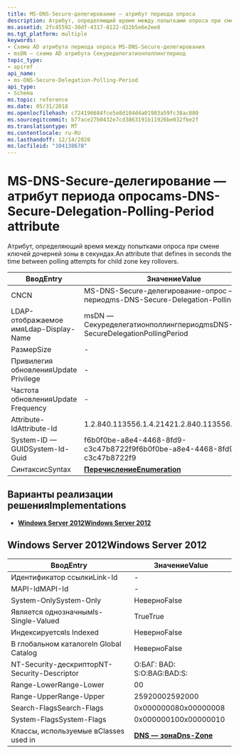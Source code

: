 ```yaml
---
title: MS-DNS-Secure-делегирование — атрибут периода опроса
description: Атрибут, определяющий время между попытками опроса при смене ключей дочерней зоны в секундах.
ms.assetid: 2fc45592-30df-4317-8122-d22b5e6e2ee0
ms.tgt_platform: multiple
keywords:
- Схема AD атрибута периода опроса MS-DNS-Secure-делегирования
- msDN — схема AD атрибута Секуределегатионполлингпериод
topic_type:
- apiref
api_name:
- ms-DNS-Secure-Delegation-Polling-Period
api_type:
- Schema
ms.topic: reference
ms.date: 05/31/2018
ms.openlocfilehash: c724196684fce5e8d104d4a01903a59fc38ac880
ms.sourcegitcommit: b77ace27b0432e7cd3863191b11926be032fbe2f
ms.translationtype: MT
ms.contentlocale: ru-RU
ms.lasthandoff: 12/14/2020
ms.locfileid: "104138678"
---
```

# <a name="ms-dns-secure-delegation-polling-period-attribute"></a><span data-ttu-id="b96dd-105">MS-DNS-Secure-делегирование — атрибут периода опроса</span><span class="sxs-lookup"><span data-stu-id="b96dd-105">ms-DNS-Secure-Delegation-Polling-Period attribute</span></span>

<span data-ttu-id="b96dd-106">Атрибут, определяющий время между попытками опроса при смене ключей дочерней зоны в секундах.</span><span class="sxs-lookup"><span data-stu-id="b96dd-106">An attribute that defines in seconds the time between polling attempts for child zone key rollovers.</span></span>



| <span data-ttu-id="b96dd-107">Ввод</span><span class="sxs-lookup"><span data-stu-id="b96dd-107">Entry</span></span> | <span data-ttu-id="b96dd-108">Значение</span><span class="sxs-lookup"><span data-stu-id="b96dd-108">Value</span></span> |
|-------------------|-----------------------------------------|
| <span data-ttu-id="b96dd-109">CN</span><span class="sxs-lookup"><span data-stu-id="b96dd-109">CN</span></span>                | <span data-ttu-id="b96dd-110">MS-DNS-Secure-делегирование-опрос — период</span><span class="sxs-lookup"><span data-stu-id="b96dd-110">ms-DNS-Secure-Delegation-Polling-Period</span></span> |
| <span data-ttu-id="b96dd-111">LDAP-отображаемое имя</span><span class="sxs-lookup"><span data-stu-id="b96dd-111">Ldap-Display-Name</span></span> | <span data-ttu-id="b96dd-112">msDN — Секуределегатионполлингпериод</span><span class="sxs-lookup"><span data-stu-id="b96dd-112">msDNS-SecureDelegationPollingPeriod</span></span>     |
| <span data-ttu-id="b96dd-113">Размер</span><span class="sxs-lookup"><span data-stu-id="b96dd-113">Size</span></span>              | \-                                      |
| <span data-ttu-id="b96dd-114">Привилегия обновления</span><span class="sxs-lookup"><span data-stu-id="b96dd-114">Update Privilege</span></span>  | \-                                      |
| <span data-ttu-id="b96dd-115">Частота обновления</span><span class="sxs-lookup"><span data-stu-id="b96dd-115">Update Frequency</span></span>  | \-                                      |
| <span data-ttu-id="b96dd-116">Attribute-Id</span><span class="sxs-lookup"><span data-stu-id="b96dd-116">Attribute-Id</span></span>      | <span data-ttu-id="b96dd-117">1.2.840.113556.1.4.2142</span><span class="sxs-lookup"><span data-stu-id="b96dd-117">1.2.840.113556.1.4.2142</span></span>                 |
| <span data-ttu-id="b96dd-118">System-ID — GUID</span><span class="sxs-lookup"><span data-stu-id="b96dd-118">System-Id-Guid</span></span>    | <span data-ttu-id="b96dd-119">f6b0f0be-a8e4-4468-8fd9-c3c47b8722f9</span><span class="sxs-lookup"><span data-stu-id="b96dd-119">f6b0f0be-a8e4-4468-8fd9-c3c47b8722f9</span></span>    |
| <span data-ttu-id="b96dd-120">Синтаксис</span><span class="sxs-lookup"><span data-stu-id="b96dd-120">Syntax</span></span>            | [<span data-ttu-id="b96dd-121">**Перечисление**</span><span class="sxs-lookup"><span data-stu-id="b96dd-121">**Enumeration**</span></span>](s-enumeration.md)    |



## <a name="implementations"></a><span data-ttu-id="b96dd-122">Варианты реализации решения</span><span class="sxs-lookup"><span data-stu-id="b96dd-122">Implementations</span></span>

-   [<span data-ttu-id="b96dd-123">**Windows Server 2012**</span><span class="sxs-lookup"><span data-stu-id="b96dd-123">**Windows Server 2012**</span></span>](#windows-server-2012)

## <a name="windows-server-2012"></a><span data-ttu-id="b96dd-124">Windows Server 2012</span><span class="sxs-lookup"><span data-stu-id="b96dd-124">Windows Server 2012</span></span>



| <span data-ttu-id="b96dd-125">Ввод</span><span class="sxs-lookup"><span data-stu-id="b96dd-125">Entry</span></span> | <span data-ttu-id="b96dd-126">Значение</span><span class="sxs-lookup"><span data-stu-id="b96dd-126">Value</span></span> |
|------------------------|------------------------------------------|
| <span data-ttu-id="b96dd-127">Идентификатор ссылки</span><span class="sxs-lookup"><span data-stu-id="b96dd-127">Link-Id</span></span>                | \-                                       |
| <span data-ttu-id="b96dd-128">MAPI-Id</span><span class="sxs-lookup"><span data-stu-id="b96dd-128">MAPI-Id</span></span>                | \-                                       |
| <span data-ttu-id="b96dd-129">System-Only</span><span class="sxs-lookup"><span data-stu-id="b96dd-129">System-Only</span></span>            | <span data-ttu-id="b96dd-130">Неверно</span><span class="sxs-lookup"><span data-stu-id="b96dd-130">False</span></span>                                    |
| <span data-ttu-id="b96dd-131">Является однозначным</span><span class="sxs-lookup"><span data-stu-id="b96dd-131">Is-Single-Valued</span></span>       | <span data-ttu-id="b96dd-132">True</span><span class="sxs-lookup"><span data-stu-id="b96dd-132">True</span></span>                                     |
| <span data-ttu-id="b96dd-133">Индексируется</span><span class="sxs-lookup"><span data-stu-id="b96dd-133">Is Indexed</span></span>             | <span data-ttu-id="b96dd-134">Неверно</span><span class="sxs-lookup"><span data-stu-id="b96dd-134">False</span></span>                                    |
| <span data-ttu-id="b96dd-135">В глобальном каталоге</span><span class="sxs-lookup"><span data-stu-id="b96dd-135">In Global Catalog</span></span>      | <span data-ttu-id="b96dd-136">Неверно</span><span class="sxs-lookup"><span data-stu-id="b96dd-136">False</span></span>                                    |
| <span data-ttu-id="b96dd-137">NT-Security-дескриптор</span><span class="sxs-lookup"><span data-stu-id="b96dd-137">NT-Security-Descriptor</span></span> | <span data-ttu-id="b96dd-138">О:БАГ: BAD: S:</span><span class="sxs-lookup"><span data-stu-id="b96dd-138">O:BAG:BAD:S:</span></span>                             |
| <span data-ttu-id="b96dd-139">Range-Lower</span><span class="sxs-lookup"><span data-stu-id="b96dd-139">Range-Lower</span></span>            | <span data-ttu-id="b96dd-140">0</span><span class="sxs-lookup"><span data-stu-id="b96dd-140">0</span></span>                                        |
| <span data-ttu-id="b96dd-141">Range-Upper</span><span class="sxs-lookup"><span data-stu-id="b96dd-141">Range-Upper</span></span>            | <span data-ttu-id="b96dd-142">2592000</span><span class="sxs-lookup"><span data-stu-id="b96dd-142">2592000</span></span>                                  |
| <span data-ttu-id="b96dd-143">Search-Flags</span><span class="sxs-lookup"><span data-stu-id="b96dd-143">Search-Flags</span></span>           | <span data-ttu-id="b96dd-144">0x00000008</span><span class="sxs-lookup"><span data-stu-id="b96dd-144">0x00000008</span></span>                               |
| <span data-ttu-id="b96dd-145">System-Flags</span><span class="sxs-lookup"><span data-stu-id="b96dd-145">System-Flags</span></span>           | <span data-ttu-id="b96dd-146">0x00000010</span><span class="sxs-lookup"><span data-stu-id="b96dd-146">0x00000010</span></span>                               |
| <span data-ttu-id="b96dd-147">Классы, используемые в</span><span class="sxs-lookup"><span data-stu-id="b96dd-147">Classes used in</span></span>        | [<span data-ttu-id="b96dd-148">**DNS — зона**</span><span class="sxs-lookup"><span data-stu-id="b96dd-148">**Dns-Zone**</span></span>](c-dnszone.md)<br/> |



 

 





